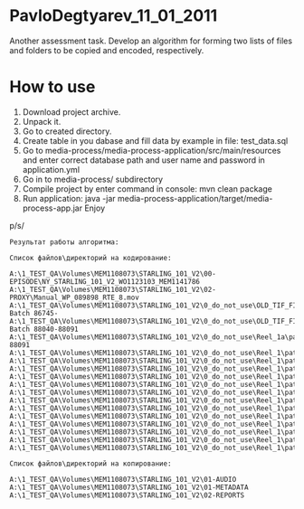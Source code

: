 # PavloDegtyarev_11_01_2011
Another assessment task. Develop an algorithm for forming two lists of files and folders to be copied and encoded, respectively.

# How to use

1. Download project archive.
2. Unpack it.
3. Go to created directory.
4. Create table in you dabase and fill data by example in file: test_data.sql
5. Go to media-process/media-process-application/src/main/resources and enter correct database path and user name and password in application.yml
6. Go in to media-process/ subdirectory
7. Compile project by enter command in console: mvn clean package
8. Run application: java -jar media-process-application/target/media-process-app.jar
Enjoy

p/s/
```
Результат работы алгоритма:

Список файлов\директорий на кодирование:

A:\1_TEST_QA\Volumes\MEM1108073\STARLING_101_V2\00-EPISODE\NY_STARLING_101_V2_WO1123103_MEM1141786
A:\1_TEST_QA\Volumes\MEM1108073\STARLING_101_V2\02-PROXY\Manual_WP_089898_RTE_8.mov
A:\1_TEST_QA\Volumes\MEM1108073\STARLING_101_V2\0_do_not_use\OLD_TIF_FILES\Large Batch 86745-
A:\1_TEST_QA\Volumes\MEM1108073\STARLING_101_V2\0_do_not_use\OLD_TIF_FILES\Small Batch 88040-88091
A:\1_TEST_QA\Volumes\MEM1108073\STARLING_101_V2\0_do_not_use\Reel_1a\patch_1_88040-88091
A:\1_TEST_QA\Volumes\MEM1108073\STARLING_101_V2\0_do_not_use\Reel_1\patch_1
A:\1_TEST_QA\Volumes\MEM1108073\STARLING_101_V2\0_do_not_use\Reel_1\patch_10
A:\1_TEST_QA\Volumes\MEM1108073\STARLING_101_V2\0_do_not_use\Reel_1\patch_11
A:\1_TEST_QA\Volumes\MEM1108073\STARLING_101_V2\0_do_not_use\Reel_1\patch_12
A:\1_TEST_QA\Volumes\MEM1108073\STARLING_101_V2\0_do_not_use\Reel_1\patch_13
A:\1_TEST_QA\Volumes\MEM1108073\STARLING_101_V2\0_do_not_use\Reel_1\patch_2
A:\1_TEST_QA\Volumes\MEM1108073\STARLING_101_V2\0_do_not_use\Reel_1\patch_3
A:\1_TEST_QA\Volumes\MEM1108073\STARLING_101_V2\0_do_not_use\Reel_1\patch_4
A:\1_TEST_QA\Volumes\MEM1108073\STARLING_101_V2\0_do_not_use\Reel_1\patch_5
A:\1_TEST_QA\Volumes\MEM1108073\STARLING_101_V2\0_do_not_use\Reel_1\patch_6
A:\1_TEST_QA\Volumes\MEM1108073\STARLING_101_V2\0_do_not_use\Reel_1\patch_7
A:\1_TEST_QA\Volumes\MEM1108073\STARLING_101_V2\0_do_not_use\Reel_1\patch_8
A:\1_TEST_QA\Volumes\MEM1108073\STARLING_101_V2\0_do_not_use\Reel_1\patch_9

Список файлов\директорий на копирование: 

A:\1_TEST_QA\Volumes\MEM1108073\STARLING_101_V2\01-AUDIO
A:\1_TEST_QA\Volumes\MEM1108073\STARLING_101_V2\01-METADATA
A:\1_TEST_QA\Volumes\MEM1108073\STARLING_101_V2\02-REPORTS
```
> 
